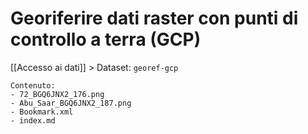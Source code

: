 # Georiferire dati raster con punti di controllo a terra (GCP)

[[Accesso ai dati]] > Dataset: `georef-gcp`

```
Contenuto:
- 72_BGQ6JNX2_176.png
- Abu_Saar_BGQ6JNX2_187.png
- Bookmark.xml
- index.md
```
